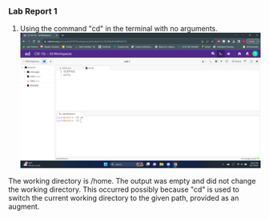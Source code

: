 ### Lab Report 1

1. Using the command "cd" in the terminal with no arguments.
![Image](CD_no_arguments.png)

The working directory is /home.
The output was empty and did not change the working directory. This occurred possibly because "cd"
is used to switch the current working directory to the given path, provided as an augment.


